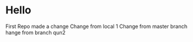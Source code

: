 # Hello
First Repo
made a change
Change from local 1
Change from master branch
hange from branch qun2
